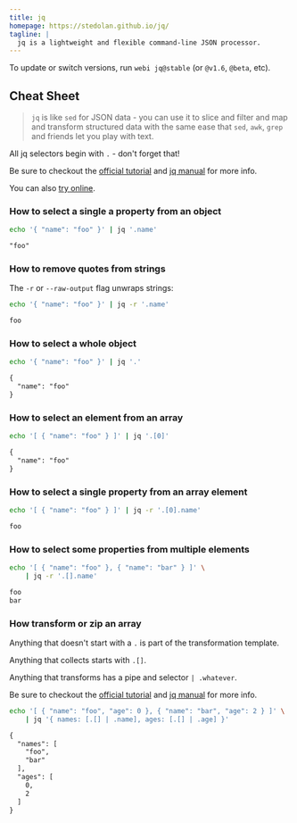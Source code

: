 ```yaml
---
title: jq
homepage: https://stedolan.github.io/jq/
tagline: |
  jq is a lightweight and flexible command-line JSON processor.
---
```


To update or switch versions, run `webi jq@stable` (or `@v1.6`, `@beta`, etc).

## Cheat Sheet

> `jq` is like `sed` for JSON data - you can use it to slice and filter and map
> and transform structured data with the same ease that `sed`, `awk`, `grep` and
> friends let you play with text.

All jq selectors begin with `.` - don't forget that!

Be sure to checkout the
[official tutorial](https://stedolan.github.io/jq/tutorial/) and
[jq manual](https://stedolan.github.io/jq/manual/) for more info.

You can also [try online](https://jqplay.org/).

### How to select a single a property from an object

```bash
echo '{ "name": "foo" }' | jq '.name'
```

```txt
"foo"
```

### How to remove quotes from strings

The `-r` or `--raw-output` flag unwraps strings:

```bash
echo '{ "name": "foo" }' | jq -r '.name'
```

```txt
foo
```

### How to select a whole object

```bash
echo '{ "name": "foo" }' | jq '.'
```

```txt
{
  "name": "foo"
}
```

### How to select an element from an array

```bash
echo '[ { "name": "foo" } ]' | jq '.[0]'
```

```txt
{
  "name": "foo"
}
```

### How to select a single property from an array element

```bash
echo '[ { "name": "foo" } ]' | jq -r '.[0].name'
```

```txt
foo
```

### How to select some properties from multiple elements

```bash
echo '[ { "name": "foo" }, { "name": "bar" } ]' \
    | jq -r '.[].name'
```

```txt
foo
bar
```

### How transform or zip an array

Anything that doesn't start with a `.` is part of the transformation template.

Anything that collects starts with `.[]`.

Anything that transforms has a pipe and selector `| .whatever`.

Be sure to checkout the
[official tutorial](https://stedolan.github.io/jq/tutorial/) and
[jq manual](https://stedolan.github.io/jq/manual/) for more info.

```bash
echo '[ { "name": "foo", "age": 0 }, { "name": "bar", "age": 2 } ]' \
    | jq '{ names: [.[] | .name], ages: [.[] | .age] }'
```

```txt
{
  "names": [
    "foo",
    "bar"
  ],
  "ages": [
    0,
    2
  ]
}
```
